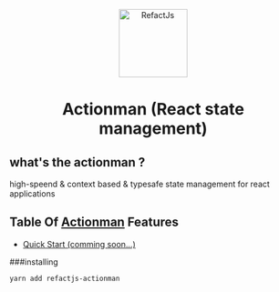 <p align="center">
  <a href="#" target="blank"><img src="https://avatars.githubusercontent.com/u/122677234?s=200&v=4" width="120" alt="RefactJs" /></a>
  <h1 align="center">Actionman<span> (React state management)</span></h1>
</p>


## what's the actionman ?

high-speend & context based & typesafe state management for react applications

## Table Of <u>Actionman</u> Features

- [Quick Start (comming soon...)](#quick-start)

###installing
```
yarn add refactjs-actionman
```
